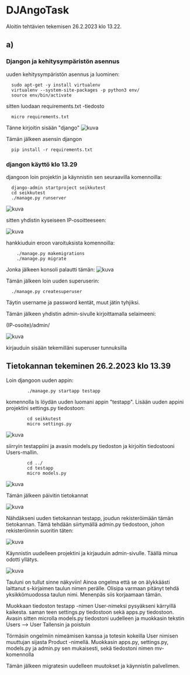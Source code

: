 # DJAngoTask

Aloitin tehtävien tekemisen 26.2.2023 klo 13.22.

## a)

### Djangon ja kehitysympäristön asennus

uuden kehitysympäristön asennus ja luominen:

      sudo apt-get -y install virtualenv
      virtualenv --system-site-packages -p python3 env/
      source env/bin/activate

sitten luodaan requirements.txt -tiedosto

      micro requirements.txt
      
Tänne kirjoitin sisään "django"
![kuva](https://user-images.githubusercontent.com/105205141/221407705-ebae41e5-4340-43b7-8969-a34c1f51ab5b.png)

Tämän jälkeen asensin djangon

      pip install -r requirements.txt
      
### djangon käyttö klo 13.29

djangoon loin projektin ja käynnistin sen seuraavilla komennoilla:

      django-admin startproject seikkutest
      cd seikkutest
      ./manage.py runserver
      
![kuva](https://user-images.githubusercontent.com/105205141/221407856-75f9df76-7849-44f5-92ff-d651c8d0e13d.png)

sitten yhdistin kyseiseen IP-osoitteeseen:

![kuva](https://user-images.githubusercontent.com/105205141/221407902-160ca985-d706-473e-9e75-1e91740ce2af.png)

hankkiuduin eroon varoituksista komennoilla: 

        ./manage.py makemigrations
        ./manage.py migrate
        
Jonka jälkeen konsoli palautti tämän: 
![kuva](https://user-images.githubusercontent.com/105205141/221408035-32ee4a6c-5d21-47fa-b9e2-9db0adad2ca7.png)

Tämän jälkeen loin uuden superuserin:

      ./manage.py createsuperuser
      
Täytin username ja password kentät, muut jätin tyhjiksi.

Tämän jälkeen yhdistin admin-sivulle kirjoittamalla selaimeeni:

(IP-osoite)/admin/

![kuva](https://user-images.githubusercontent.com/105205141/221408218-07666e43-2d78-4d30-9f4f-da7c6abe0dc2.png)

kirjauduin sisään tekemilläni superuser tunnuksilla

## Tietokannan tekeminen 26.2.2023 klo 13.39

Loin djangoon uuden appin:

            ./manage.py startapp testapp

komennolla ls löydän uuden luomani appin "testapp". Lisään uuden appini projektini settings.py tiedostoon:

            cd seikkutest
            micro settings.py
            
![kuva](https://user-images.githubusercontent.com/105205141/221408960-00cad4b5-989f-4b25-9eca-e085551ee166.png)

siirryin testappiini ja avasin models.py tiedoston ja kirjoitin tiedostooni Users-mallin.

            cd ../
            cd testapp
            micro models.py
            
 ![kuva](https://user-images.githubusercontent.com/105205141/221409147-2379fcaf-b733-448d-b37e-ea46bf1786a3.png)
 
 
Tämän jälkeen päivitin tietokannat

![kuva](https://user-images.githubusercontent.com/105205141/221409199-e821d365-5ab8-453d-91b0-4da983cca29b.png)

Nähdäkseni uuden tietokannan testapp, joudun rekisteröimään tämän tietokannan.
Tämä tehdään siirtymällä admin.py tiedostoon, johon rekisteröinnin suoritin täten:

![kuva](https://user-images.githubusercontent.com/105205141/221409516-a5b70298-d172-429e-a4e3-d7214d5833b4.png)

Käynnistin uudelleen projektini ja kirjauduin admin-sivulle. Täällä minua odotti yllätys.

![kuva](https://user-images.githubusercontent.com/105205141/221409599-349f6f61-ded3-48d2-ac07-4869f85a9fa1.png)

Tauluni on tullut sinne näkyviin! Ainoa ongelma että se on älykkäästi laittanut s-kirjaimen taulun nimen perälle. Olisipa varmaan pitänyt tehdä yksikkömuodossa taulun nimi. Menenpäs siis korjaamaan tämän.


Muokkaan tiedoston testapp -nimen User-nimeksi pysyäkseni kärryillä kaikesta. saman teen settings.py tiedostoon sekä apps.py tiedostoon. 
Avasin sitten microlla models.py tiedostoni uudelleen ja muokkasin tekstin Users --> User
Tallensin ja poistuin

Törmäsin ongelmiin nimeämisen kanssa ja totesin kokeilla User nimisen muuttujan sijasta Product -nimellä. 
Muokkasin apps.py, settings.py, models.py ja admin.py sen mukaisesti, sekä tiedostoni nimen mv-komennolla

Tämän jälkeen migratesin uudelleen muutokset ja käynnistin palvelimen.





